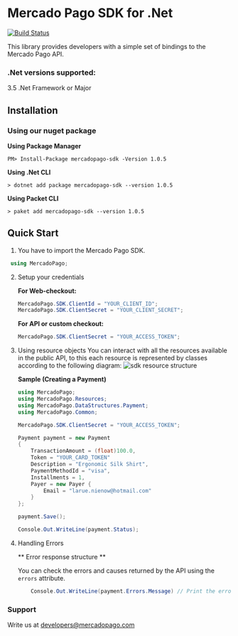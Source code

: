 
# Mercado Pago SDK for .Net


[![Build Status](https://travis-ci.org/mercadopago/px-dotnet.svg?branch=develop)](https://travis-ci.org/mercadopago/px-dotnet)


This library provides developers with a simple set of bindings to the Mercado Pago API.

### .Net versions supported:
3.5 .Net Framework or Major

## Installation 

### Using our nuget package

**Using Package Manager**

`PM> Install-Package mercadopago-sdk -Version 1.0.5`

**Using .Net CLI**

`> dotnet add package mercadopago-sdk --version 1.0.5`

**Using Packet CLI**

`> paket add mercadopago-sdk --version 1.0.5`

## Quick Start

1. You have to import the Mercado Pago SDK.
```csharp
 using MercadoPago;
```
2. Setup your credentials

    **For Web-checkout:**
    ```csharp
    MercadoPago.SDK.ClientId = "YOUR_CLIENT_ID";
    MercadoPago.SDK.ClientSecret = "YOUR_CLIENT_SECRET";
    ```
    **For API or custom checkout:**
    ```csharp
    MercadoPago.SDK.ClientSecret = "YOUR_ACCESS_TOKEN";
    ```
3. Using resource objects
    You can interact with all the resources available in the public API, to this each resource is represented by classes according to the following diagram:
    ![sdk resource structure](https://user-images.githubusercontent.com/864790/34393059-9acad058-eb2e-11e7-9987-494eaf19d109.png)

    **Sample (Creating a Payment)**
    ```csharp
    using MercadoPago;
    using MercadoPago.Resources;
    using MercadoPago.DataStructures.Payment;
    using MercadoPago.Common;
    
    MercadoPago.SDK.ClientSecret = "YOUR_ACCESS_TOKEN";

    Payment payment = new Payment
    {
        TransactionAmount = (float)100.0,
        Token = "YOUR_CARD_TOKEN"
        Description = "Ergonomic Silk Shirt",
        PaymentMethodId = "visa", 
        Installments = 1,
        Payer = new Payer {
            Email = "larue.nienow@hotmail.com"
        }
    };
    
    payment.Save();
    
    Console.Out.WriteLine(payment.Status);
    ```

4. Handling Errors

    ** Error response structure **

    

    You can check the errors and causes returned by the API using the `errors` attribute.

    ```csharp
        Console.Out.WriteLine(payment.Errors.Message) // Print the error Message 
    ```

### Support 

Write us at developers@mercadopago.com
